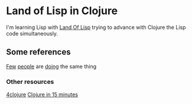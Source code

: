 # Land of Lisp in Clojure

I'm learning Lisp with [Land Of Lisp](http://landoflisp.com)
trying to advance with Clojure the Lisp code simultaneously.


## Some references
[Few](http://www.adrianmouat.com/bit-bucket/2011/02/common-lisp-clojure-and-evolution/)
[people](http://joeygibson.com/2014/06/10/lolclojure-locals/)
are [doing](http://carlthuringer.com/)
the same thing

### Other resources
[4clojure](http://www.4clojure.com/)
[Clojure in 15 minutes](http://adambard.com/blog/clojure-in-15-minutes/)